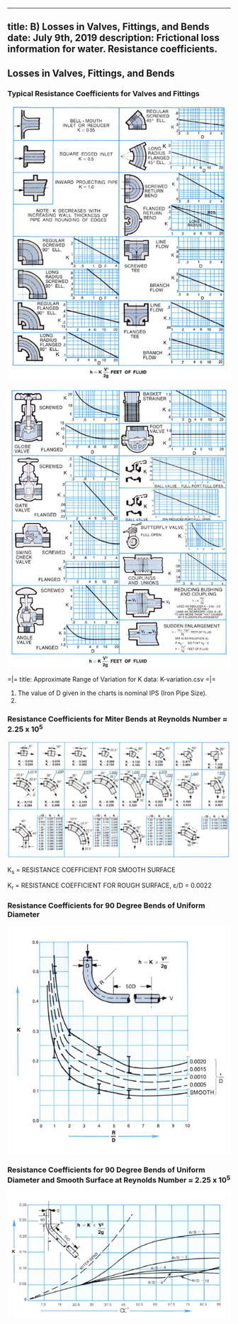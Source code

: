 -----
title:  B) Losses in Valves, Fittings, and Bends
date: July 9th, 2019
description: Frictional loss information for water. Resistance coefficients.
-----

## Losses in Valves, Fittings, and Bends

### Typical Resistance Coefficients for Valves and Fittings

![](table-32a.png "")

![](table-32b.png "")

=|=
title: Approximate Range of Variation for K
data: K-variation.csv
=|=

1. The value of D given in the charts is nominal IPS (Iron Pipe Size).
2. <units us = "For velocities below 15 feet per second, check valves and foot valves will be only partially open and will exhibit higher values of K than that shown in the charts." metric = "For velocities below 4.6 meters per second, check valves and foot valves will be only partially open and will exhibit higher values of K than that shown in the charts."/>

### Resistance Coefficients for Miter Bends at Reynolds Number ≈ 2.25 x 10<sup>5</sup>

![](miter-bends.png "")

K<sub>s</sub> = RESISTANCE COEFFICIENT FOR SMOOTH SURFACE

K<sub>r</sub> = RESISTANCE COEFFICIENT FOR ROUGH SURFACE, ε/D = 0.0022

### Resistance Coefficients for 90 Degree Bends of Uniform Diameter

![](IIIB-5A.png "")

### Resistance Coefficients for 90 Degree Bends of Uniform Diameter and Smooth Surface at Reynolds Number ≈ 2.25 x 10<sup>5</sup>

![](IIIB-5B.png "")

